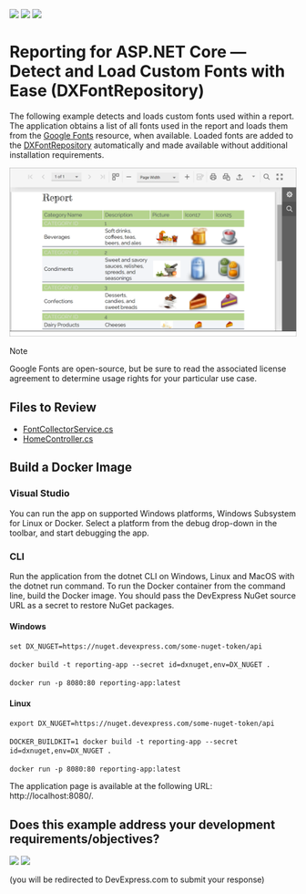 <!-- default badges list -->
[![](https://img.shields.io/badge/Open_in_DevExpress_Support_Center-FF7200?style=flat-square&logo=DevExpress&logoColor=white)](https://supportcenter.devexpress.com/ticket/details/T1225208)
[![](https://img.shields.io/badge/📖_How_to_use_DevExpress_Examples-e9f6fc?style=flat-square)](https://docs.devexpress.com/GeneralInformation/403183)
[![](https://img.shields.io/badge/💬_Leave_Feedback-feecdd?style=flat-square)](#does-this-example-address-your-development-requirementsobjectives)
<!-- default badges end -->
# Reporting for ASP.NET Core — Detect and Load Custom Fonts with Ease (DXFontRepository)

The following example detects and loads custom fonts used within a report. The application obtains a list of all fonts used in the report and loads them from the [Google Fonts](https://fonts.google.com/) resource, when available. Loaded fonts are added to the [DXFontRepository](https://docs.devexpress.com/CoreLibraries/404255/devexpress-drawing-library/use-font-repository-to-add-custom-fonts) automatically and made available without additional installation requirements.

![image](./media/font-repository-document-viewer.png)

>[!Note]
> Google Fonts are open-source, but be sure to read the associated license agreement to determine usage rights for your particular use case.

## Files to Review

* [FontCollectorService.cs](./CS/Services/FontCollectorService.cs)
* [HomeController.cs](./CS/Controllers/HomeController.cs)

## Build a Docker Image

### Visual Studio

You can run the app on supported Windows platforms, Windows Subsystem for Linux or Docker. Select a platform from the debug drop-down in the toolbar, and start debugging the app.

### CLI

Run the application from the dotnet CLI on Windows, Linux and MacOS with the dotnet run command. To run the Docker container from the command line, build the Docker image. You should pass the DevExpress NuGet source URL as a secret to restore NuGet packages.

#### Windows

```console
set DX_NUGET=https://nuget.devexpress.com/some-nuget-token/api 

docker build -t reporting-app --secret id=dxnuget,env=DX_NUGET .

docker run -p 8080:80 reporting-app:latest
```

#### Linux
 
```console
export DX_NUGET=https://nuget.devexpress.com/some-nuget-token/api 

DOCKER_BUILDKIT=1 docker build -t reporting-app --secret id=dxnuget,env=DX_NUGET . 

docker run -p 8080:80 reporting-app:latest 
```
 

The application page is available at the following URL: http://localhost:8080/.
<!-- feedback -->
## Does this example address your development requirements/objectives?

[<img src="https://www.devexpress.com/support/examples/i/yes-button.svg"/>](https://www.devexpress.com/support/examples/survey.xml?utm_source=github&utm_campaign=reporting-asp-net-core-custom-fonts&~~~was_helpful=yes) [<img src="https://www.devexpress.com/support/examples/i/no-button.svg"/>](https://www.devexpress.com/support/examples/survey.xml?utm_source=github&utm_campaign=reporting-asp-net-core-custom-fonts&~~~was_helpful=no)

(you will be redirected to DevExpress.com to submit your response)
<!-- feedback end -->
